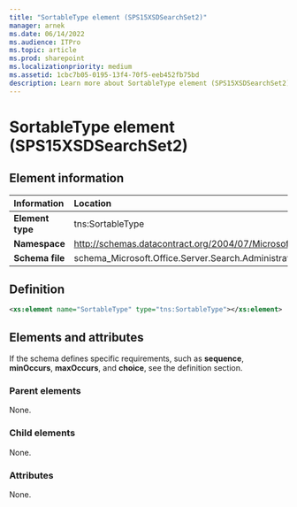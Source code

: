 ```yaml
---
title: "SortableType element (SPS15XSDSearchSet2)"
manager: arnek
ms.date: 06/14/2022
ms.audience: ITPro
ms.topic: article
ms.prod: sharepoint
ms.localizationpriority: medium
ms.assetid: 1cbc7b05-0195-13f4-70f5-eeb452fb75bd
description: Learn more about SortableType element (SPS15XSDSearchSet2).
---
```


# SortableType element (SPS15XSDSearchSet2)

 
  
## Element information

|Information|Location|
|:-----|:-----|
|**Element type** |tns:SortableType |
|**Namespace**  |http://schemas.datacontract.org/2004/07/Microsoft.Office.Server.Search.Administration   |
|**Schema file**  |schema_Microsoft.Office.Server.Search.Administration.xsd  |
   
## Definition

```XML
<xs:element name="SortableType" type="tns:SortableType"></xs:element>

```

## Elements and attributes

If the schema defines specific requirements, such as **sequence**, **minOccurs**, **maxOccurs**, and **choice**, see the definition section. 
  
### Parent elements

None.
  
### Child elements

None.
  
### Attributes

None.
  

